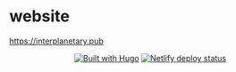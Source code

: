 # website
https://interplanetary.pub

<p align="center">
   <a href="https://coveralls.io/github/badges/shields">
        <img src="https://img.shields.io/badge/Built%20with-Hugo-blue"
            alt="Built with Hugo" /></a>
  
   <a href="https://coveralls.io/github/badges/shields">
        <img src="https://img.shields.io/netlify/da5ca139-2eb3-40cf-bd81-8ac32353b3f0?label=Netlify%20deploy&style=flat-square" alt="Netlify deploy status" /></a>
  </p>
